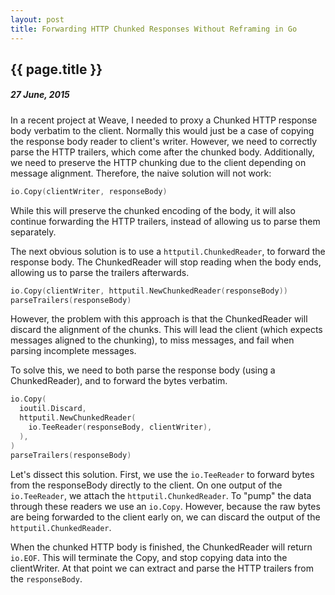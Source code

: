 ```yaml
---
layout: post
title: Forwarding HTTP Chunked Responses Without Reframing in Go
---
```


{{ page.title }}
----------------

##### 27 June, 2015

In a recent project at Weave, I needed to proxy a Chunked HTTP
response body verbatim to the client. Normally this would just be a
case of copying the response body reader to client's writer. However,
we need to correctly parse the HTTP trailers, which come after the
chunked body. Additionally, we need to preserve the HTTP chunking due
to the client depending on message alignment. Therefore, the naive
solution will not work:

```Go
io.Copy(clientWriter, responseBody)
```

While this will preserve the chunked encoding of the body, it will
also continue forwarding the HTTP trailers, instead of allowing us to
parse them separately.

The next obvious solution is to use a `httputil.ChunkedReader`, to
forward the response body. The ChunkedReader will stop reading when
the body ends, allowing us to parse the trailers afterwards.

```Go
io.Copy(clientWriter, httputil.NewChunkedReader(responseBody))
parseTrailers(responseBody)
```

However, the problem with this approach is that the ChunkedReader will
discard the alignment of the chunks. This will lead the client (which
expects messages aligned to the chunking), to miss messages, and fail
when parsing incomplete messages.

To solve this, we need to both parse the response body (using a
ChunkedReader), and to forward the bytes verbatim.

```Go
io.Copy(
  ioutil.Discard,
  httputil.NewChunkedReader(
    io.TeeReader(responseBody, clientWriter),
  ),
)
parseTrailers(responseBody)
```

Let's dissect this solution. First, we use the `io.TeeReader` to
forward bytes from the responseBody directly to the client. On one
output of the `io.TeeReader`, we attach the `httputil.ChunkedReader`.
To "pump" the data through these readers we use an `io.Copy`. However,
because the raw bytes are being forwarded to the client early on, we
can discard the output of the `httputil.ChunkedReader`.

When the chunked HTTP body is finished, the ChunkedReader will return
`io.EOF`. This will terminate the Copy, and stop copying data into the
clientWriter. At that point we can extract and parse the HTTP trailers
from the `responseBody`.
